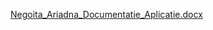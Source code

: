 [Negoita_Ariadna_Documentatie_Aplicatie.docx](https://github.com/negoitaariadna19/proiect-cloud/files/11487810/Negoita_Ariadna_Documentatie_Aplicatie.docx)
